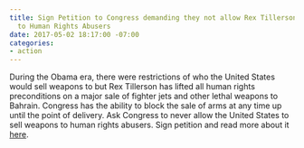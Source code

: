 ```yaml
---
title: Sign Petition to Congress demanding they not allow Rex Tillerson to sell weapons
  to Human Rights Abusers
date: 2017-05-02 18:17:00 -07:00
categories:
- action
---
```


During the Obama era, there were restrictions of who the United States would sell weapons to but Rex Tillerson has lifted all human rights preconditions on a major sale of fighter jets and other lethal weapons to Bahrain. Congress has the ability to block the sale of arms at any time up until the point of delivery. Ask Congress to never allow the United States to sell weapons to human rights abusers. Sign petition and read more about it [here](https://act.credoaction.com/sign/no_arms_sales?t=1&akid=22851.12660897.OmzrK6). 